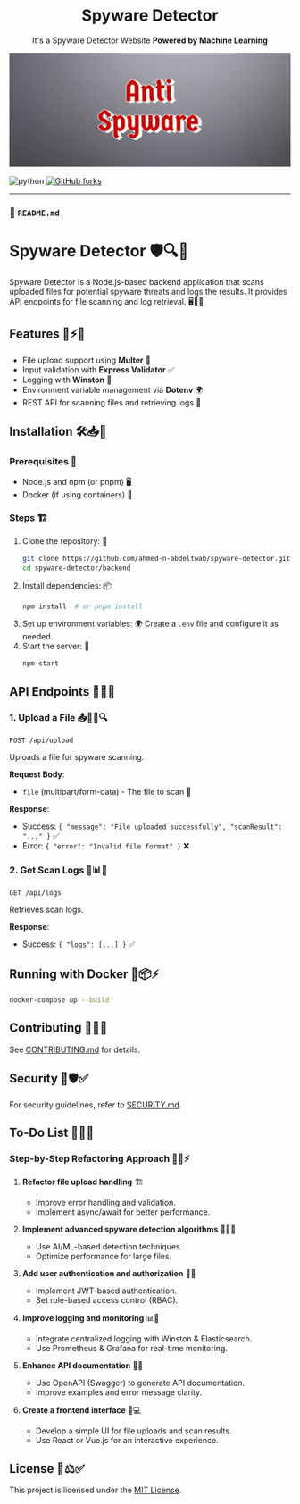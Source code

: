 <h1 align="center">Spyware Detector</h1><p align="center">It's a Spyware Detector Website <b>Powered by Machine Learning</b> <br></p>

![Banner](docs/images/banner.png)

![python](https://img.shields.io/badge/python-3.10.2-brightgreen?style=flat-square&logo=python)
[![GitHub forks](https://img.shields.io/github/forks/ahmednss/spyware-detector?style=social)](https://github.com/ahmednss/spyware-detector/fork)

---


### 📌 **`README.md`**
# Spyware Detector 🛡️🔍🚀

Spyware Detector is a Node.js-based backend application that scans uploaded files for potential spyware threats and logs the results. It provides API endpoints for file scanning and log retrieval. 🖥️📂✨

## Features 🌟⚡🔧
- File upload support using **Multer** 📁
- Input validation with **Express Validator** ✅
- Logging with **Winston** 📜
- Environment variable management via **Dotenv** 🌍
- REST API for scanning files and retrieving logs 🔄

## Installation 🛠️📥🚀
### Prerequisites 🔑
- Node.js and npm (or pnpm) 🖥️
- Docker (if using containers) 🐳

### Steps 🏗️
1. Clone the repository: 📝
   ```sh
   git clone https://github.com/ahmed-n-abdeltwab/spyware-detector.git
   cd spyware-detector/backend
   ```
2. Install dependencies: 📦
   ```sh
   npm install  # or pnpm install
   ```
3. Set up environment variables: 🌍
   Create a `.env` file and configure it as needed.
4. Start the server: 🚀
   ```sh
   npm start
   ```

## API Endpoints 🔌📡📝
### 1. Upload a File 📤🕵️‍♂️🔍
```http
POST /api/upload
```
Uploads a file for spyware scanning.

**Request Body**:
- `file` (multipart/form-data) - The file to scan 📁

**Response**:
- Success: `{ "message": "File uploaded successfully", "scanResult": "..." }` ✅
- Error: `{ "error": "Invalid file format" }` ❌

### 2. Get Scan Logs 📜📊📁
```http
GET /api/logs
```
Retrieves scan logs.

**Response**:
- Success: `{ "logs": [...] }` ✅

## Running with Docker 🐳📦⚡
```sh
docker-compose up --build
```

## Contributing 🤝📢🚀
See [CONTRIBUTING.md](CONTRIBUTING.md) for details.

## Security 🔐🛡️✅
For security guidelines, refer to [SECURITY.md](SECURITY.md).

## To-Do List 📌📝🔄
### Step-by-Step Refactoring Approach 🔄💡⚡
1. **Refactor file upload handling** 🏗️
   - Improve error handling and validation.
   - Implement async/await for better performance.
   
2. **Implement advanced spyware detection algorithms** 🕵️‍♂️💡
   - Use AI/ML-based detection techniques.
   - Optimize performance for large files.
   
3. **Add user authentication and authorization** 🔑👤
   - Implement JWT-based authentication.
   - Set role-based access control (RBAC).
   
4. **Improve logging and monitoring** 📊📜
   - Integrate centralized logging with Winston & Elasticsearch.
   - Use Prometheus & Grafana for real-time monitoring.
   
5. **Enhance API documentation** 📖📝
   - Use OpenAPI (Swagger) to generate API documentation.
   - Improve examples and error message clarity.
   
6. **Create a frontend interface** 🎨💻
   - Develop a simple UI for file uploads and scan results.
   - Use React or Vue.js for an interactive experience.


## License 📜⚖️✅
This project is licensed under the [MIT License](LICENSE).
